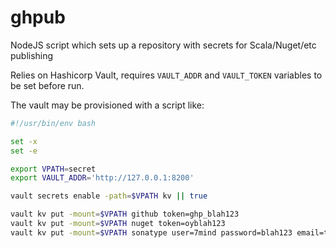 # ghpub

NodeJS script which sets up a repository with secrets for Scala/Nuget/etc publishing

Relies on Hashicorp Vault, requires `VAULT_ADDR` and `VAULT_TOKEN` variables to be set before run.

The vault may be provisioned with a script like:

```bash
#!/usr/bin/env bash

set -x
set -e

export VPATH=secret
export VAULT_ADDR='http://127.0.0.1:8200'

vault secrets enable -path=$VPATH kv || true

vault kv put -mount=$VPATH github token=ghp_blah123
vault kv put -mount=$VPATH nuget token=oyblah123
vault kv put -mount=$VPATH sonatype user=7mind password=blah123 email=team@7mind.io
```
